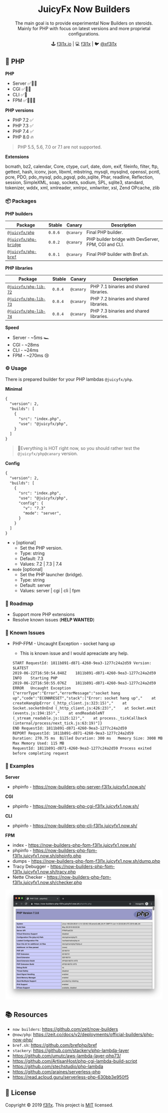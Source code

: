 <h1 align=center>JuicyFx Now Builders</h1>

<p align=center>
The main goal is to provide experimental Now Builders on steroids. <br/>
Mainly for PHP with focus on latest versions and more proprietal configurations.
</p>

<p align=center>
🕹 <a href="https://f3l1x.io">f3l1x.io</a> | 💻 <a href="https://github.com/f3l1x">f3l1x</a> | 🐦 <a href="https://twitter.com/xf3l1x">@xf3l1x</a>
</p>

## 🐘 PHP

**PHP**

- Server ✅🚧🚧
- CGI ✅🚧🚧
- CLI ✅🚧
- FPM ✅🚧🚧🚧

**PHP versions**

- PHP 7.2 ✅
- PHP 7.3 ✅
- PHP 7.4 ✅
- PHP 8.0 🔥

> PHP 5.5, 5.6, 7.0 or 7.1 are not supported.

**Extensions**

bcmath, bz2, calendar, Core, ctype, curl, date, dom, exif, fileinfo, filter, ftp, gettext, hash, iconv, json, libxml, mbstring, mysqli, mysqlnd, openssl, pcntl, pcre, PDO, pdo_mysql, pdo_pgsql, pdo_sqlite, Phar, readline, Reflection, session, SimpleXML, soap, sockets, sodium, SPL, sqlite3, standard, tokenizer, wddx, xml, xmlreader, xmlrpc, xmlwriter, xsl, Zend OPcache, zlib

### 📦 Packages

**PHP builders**

| Package | Stable | Canary | Description |
|---------|--------|--------|-------------|
| [`@juicyfx/php`](src/php)| `0.0.6` | `@canary` | Final PHP builder. |
| [`@juicyfx/php-bridge`](src/php-bridge)| `0.0.2` | `@canary` | PHP builder bridge with DevServer, FPM, CGI and CLI. |
| [`@juicyfx/php-bref`](src/php-bref)| `0.0.1` | `@canary` | Final PHP builder with Bref.sh. |

**PHP libraries**

| Package | Stable | Canary | Description |
|---------|--------|--------|-------------|
| [`@juicyfx/php-lib-72`](src/php-lib-71) | `0.0.4` | `@canary` | PHP 7.1 binaries and shared libraries. |
| [`@juicyfx/php-lib-73`](src/php-lib-72) | `0.0.4` | `@canary` | PHP 7.2 binaries and shared libraries. |
| [`@juicyfx/php-lib-74`](src/php-lib-74) | `0.0.4` | `@canary` | PHP 7.3 binaries and shared libraries. |

**Speed**

- Server - ~5ms 🏎
- CGI - ~28ms
- CLI - ~24ms
- FPM - ~270ms 😢

### ⚙️ Usage

There is prepared builder for your PHP lambdas `@juicyfx/php`.

**Minimal**

```
{
  "version": 2,
  "builds": [
    { 
      "src": "index.php", 
      "use": "@juicyfx/php",
    }
  ]
}
```

> 🚧Everything is HOT right now, so you should rather test the `@juicyfx/php@canary` version. 

**Config**

```
{
  "version": 2,
  "builds": [
    { 
      "src": "index.php", 
      "use": "@juicyfx/php",
      "config": {
        "v": "7.3"
        "mode": "server",
      }
    }
  ]
}
```

- `v` [optional]
  - Set the PHP version.
  - Type: string
  - Default: 7.3
  - Values: 7.2 | 7.3 | 7.4
- `mode` [optional]
  - Set the PHP launcher (bridge). 
  - Type: string
  - Default: server
  - Values: server | cgi | cli | fpm

### 🚀 Roadmap

- Support more PHP extensions
- Resolve known issues (**HELP WANTED**)

### 🤔 Known Issues

- PHP-FPM - Uncaught Exception - socket hang up
    - This is known issue and I would apreaciate any help. 

    ```
    START RequestId: 1811b891-d871-4260-9ea3-1277c24a2d59 Version: $LATEST
    2019-06-22T16:50:54.848Z	1811b891-d871-4260-9ea3-1277c24a2d59	INFO	Starting PHP
    2019-06-22T16:50:55.076Z	1811b891-d871-4260-9ea3-1277c24a2d59	ERROR	Uncaught Exception	{"errorType":"Error","errorMessage":"socket hang up","code":"ECONNRESET","stack":["Error: socket hang up","    at createHangUpError (_http_client.js:323:15)","    at Socket.socketOnEnd (_http_client.js:426:23)","    at Socket.emit (events.js:194:15)","    at endReadableNT (_stream_readable.js:1125:12)","    at process._tickCallback (internal/process/next_tick.js:63:19)"]}
    END RequestId: 1811b891-d871-4260-9ea3-1277c24a2d59
    REPORT RequestId: 1811b891-d871-4260-9ea3-1277c24a2d59	
    Duration: 270.75 ms  Billed Duration: 300 ms   Memory Size: 3008 MB  Max Memory Used: 115 MB	
    RequestId: 1811b891-d871-4260-9ea3-1277c24a2d59 Process exited before completing request
    ```

### 👀 Examples

**Server**

- phpinfo - https://now-builders-php-server-f3l1x.juicyfx1.now.sh/

**CGI**

- phpinfo - https://now-builders-php-cgi-f3l1x.juicyfx1.now.sh/

**CLI**

- phpinfo - https://now-builders-php-cli-f3l1x.juicyfx1.now.sh/

**FPM**

- index - https://now-builders-php-fpm-f3l1x.juicyfx1.now.sh/
- phpinfo - https://now-builders-php-fpm-f3l1x.juicyfx1.now.sh/phpinfo.php
- dumps - https://now-builders-php-fpm-f3l1x.juicyfx1.now.sh/dump.php
- Tracy Debugger - https://now-builders-php-fpm-f3l1x.juicyfx1.now.sh/tracy.php
- Nette Checker - https://now-builders-php-fpm-f3l1x.juicyfx1.now.sh/checker.php


![](docs/phpinfo.png)

## 📚 Resources

- `now builders`: https://github.com/zeit/now-builders
- `@now/php`: https://zeit.co/docs/v2/deployments/official-builders/php-now-php/
- `bref.sh`: https://github.com/brefphp/bref
- `stackery`: https://github.com/stackery/php-lambda-layer
- https://github.com/umutc/aws-lambda-layer-php73/
- https://github.com/ArtisanHost/php-cgi-lambda-build-script
- https://github.com/stechstudio/php-lambda
- https://github.com/araines/serverless-php
- https://read.acloud.guru/serverless-php-630bb3e950f5

## 📝 License

Copyright © 2019 [f3l1x](https://github.com/f3l1x).
This project is [MIT](LICENSE) licensed.